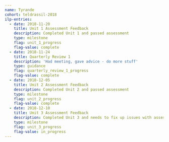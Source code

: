 ```yaml
---
name: Tyrande
cohort: teldrassil-2018
ilp-entries:
  - date: 2018-11-20
    title: Unit 1 Assessment Feedback
    description: Completed Unit 1 and passed assessment
    type: milestone
    flag: unit_1_progress
    flag-value: complete
  - date: 2018-11-24
    title: Quarterly Review 1
    description: 'Had meeting, gave advice - do more stuff'
    type: guidance
    flag: quarterly_review_1_progress
    flag-value: complete
  - date: 2018-12-05
    title: Unit 2 Assessment Feedback
    description: Completed Unit 2 and passed assessment
    type: milestone
    flag: unit_2_progress
    flag-value: complete
  - date: 2018-12-10
    title: Unit 3 Assessment Feedback
    description: Completed Unit 3 and needs to fix up issues with assessment
    type: milestone
    flag: unit_3_progress
    flag-value: in_progress
---
```


